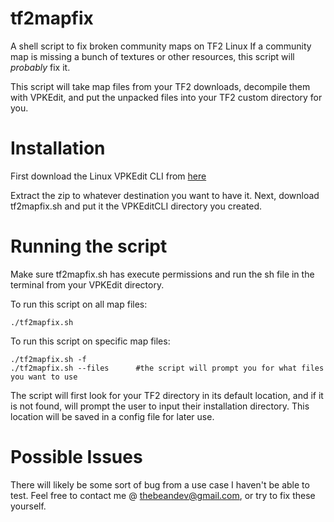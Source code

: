 # tf2mapfix
A shell script to fix broken community maps on TF2 Linux
If a community map is missing a bunch of textures or other resources, this script will *probably* fix it.

This script will take map files from your TF2 downloads, decompile them with VPKEdit, and put the unpacked files into your TF2 custom directory for you.

# Installation
First download the Linux VPKEdit CLI from [here](https://github.com/craftablescience/VPKEdit/releases/download/v4.4.1/VPKEdit-Linux-Standalone-CLI-gcc-Release.zip)

Extract the zip to whatever destination you want to have it.
Next, download tf2mapfix.sh and put it the VPKEditCLI directory you created.

# Running the script
Make sure tf2mapfix.sh has execute permissions and run the sh file in the terminal from your VPKEdit directory.

To run this script on all map files:
```
./tf2mapfix.sh
```

To run this script on specific map files:
```
./tf2mapfix.sh -f
./tf2mapfix.sh --files      #the script will prompt you for what files you want to use
```

The script will first look for your TF2 directory in its default location, and if it is not found, will prompt the user to input their installation directory. This location will be saved in a config file for later use.

# Possible Issues

There will likely be some sort of bug from a use case I haven't be able to test. Feel free to contact me @ thebeandev@gmail.com, or try to fix these yourself.
